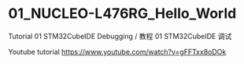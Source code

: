# 01_NUCLEO-L476RG_Hello_World
Tutorial 01 STM32CubeIDE Debugging / 教程 01 STM32CubeIDE 调试

Youtube tutorial
https://www.youtube.com/watch?v=gFFTxx8oDOk
